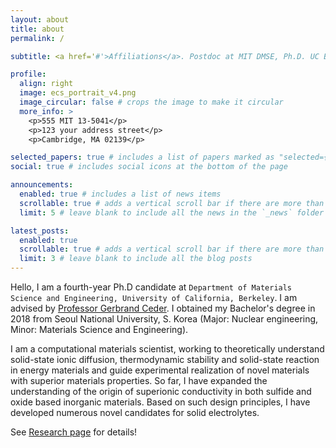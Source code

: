 ```yaml
---
layout: about
title: about
permalink: /

subtitle: <a href='#'>Affiliations</a>. Postdoc at MIT DMSE, Ph.D. UC Berkeley (2024)

profile:
  align: right
  image: ecs_portrait_v4.png
  image_circular: false # crops the image to make it circular
  more_info: >
    <p>555 MIT 13-5041</p>
    <p>123 your address street</p>
    <p>Cambridge, MA 02139</p>

selected_papers: true # includes a list of papers marked as "selected={true}"
social: true # includes social icons at the bottom of the page

announcements:
  enabled: true # includes a list of news items
  scrollable: true # adds a vertical scroll bar if there are more than 3 news items
  limit: 5 # leave blank to include all the news in the `_news` folder

latest_posts:
  enabled: true
  scrollable: true # adds a vertical scroll bar if there are more than 3 new posts items
  limit: 3 # leave blank to include all the blog posts
---
```


Hello, I am a fourth-year Ph.D candidate at `Department of Materials Science and Engineering, University of California, Berkeley`. I am advised by [Professor Gerbrand Ceder](https://ceder.berkeley.edu). I obtained my Bachelor's degree in 2018 from Seoul National University, S. Korea (Major: Nuclear engineering, Minor: Materials Science and Engineering).

I am a computational materials scientist, working to theoretically understand solid-state ionic diffusion, thermodynamic stability and solid-state reaction in energy materials and guide experimental realization of novel materials with superior materials properties. So far, I have expanded the understanding of the origin of superionic conductivity in both sulfide and oxide based inorganic materials. Based on such design principles, I have developed numerous novel candidates for solid electrolytes.

See [Research page](/al-folio/research) for details!

<!-- 

Write your biography here. Tell the world about yourself. Link to your favorite [subreddit](http://reddit.com). You can put a picture in, too. The code is already in, just name your picture `prof_pic.jpg` and put it in the `img/` folder.

Put your address / P.O. box / other info right below your picture. You can also disable any of these elements by editing `profile` property of the YAML header of your `_pages/about.md`. Edit `_bibliography/papers.bib` and Jekyll will render your [publications page](/al-folio/publications/) automatically.
